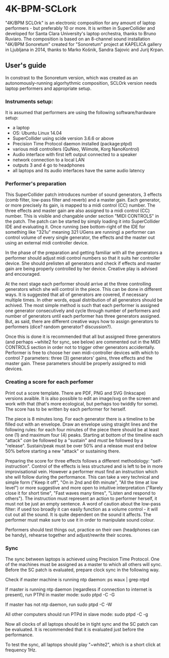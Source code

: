 # 4K-BPM-SCLork

"4K/BPM SCLOrk" is an electronic composition for any amount of laptop performers - but preferably 10 or more. It is written in SuperCollider and developed for Santa Clara University's laptop orchestra, thanks to Bruno Ruviaro. The composition is based on an 8-channel sound installation "4K/BPM Sonoretum" created for "Sonoretum" project at KAPELICA gallery in Ljubljana in 2014, thanks to Marko Košnik, Sandra Sajovic and Jurij Krpan.

## User's guide

In constrast to the Sonoretum version, which was created as an autonomously-running algorhythmic composition, SCLOrk version needs laptop performers and appropriate setup.

### Instruments setup:

It is assumed that performers are using the following software/hardware setup:
- a laptop
- OS: Ubuntu Linux 14.04
- SuperCollider using scide version 3.6.6 or above
- Precision Time Protocol daemon installed (package:ptpd)
- various midi controllers (QuNeo, Wiimote, Korg NanoKontrol)
- Audio interface with first left output connected to a speaker
- network connection to a local LAN
- outputs 3 and 4 go to headphones
- all laptops and its audio interfaces have the same audio latency



### Performer's preparation

This SuperCollider patch introduces number of sound generators, 3 effects (comb filter, low-pass filter and reverb) and a master gain. Each generator, or more precisely its gain, is mapped to a midi control (CC) number. The three effects and master gain are also assigned to a midi control (CC) number. This is visible and changable under section "MIDI CONTROLS" in the patch. The patch can be started by simply loading it into SuperCollider IDE and evaluating it. Once running (see bottom-right of the IDE for something like "321u" meaning 321 UGens are running) a performer can control volume of every single generator, the effects and the master out using an external midi controller device.

In the phase of the preparation and getting familiar with all the generators a performer should adjust midi control numbers so that it suits her controller device. She should prelisten all generators and check if effects and master gain are being properly controlled by her device. Creative play is advised and encouraged.

At the next stage each performer should arrive at the three controlling generators which she will control in the piece. This can be done in different ways. It is suggested that all of generators are covered, if necessary multiple times. In other words, equal distribution of all generators should be achived. The most simple method is such that each performer is assigned one generator consecutively and cycle through number of performers and number of generators until each performer has three generators assigned. But, as said, there are different creative ways how to assign generators to performers (dice? random generator? discussion?).

Once this is done it is recommended that all but assigned three generators (and perhaps ~white2 for sync, see below) are commented out in the MIDI CONTROLS section in order not to trigger other generators accidentally. Performer is free to choose her own midi-controller devices with which to control 7 parameters: three (3) generators' gains, three effects and the master gain. These parameters should be properly assigned to midi devices.



### Creating a score for each perfomer

Print out a score template. There are PDF, PNG and SVG (Inkscape) versions avaible. It is also possible to edit an image/svg on the screen and work with that (that's more ecological, but perhaps too twiddly for some). The score has to be written by each performer for herself.

The piece is 8 minutes long. For each generator there is a timeline to be filled out with an envelope. Draw an envelope using straight lines and the following rules: for each four minutes of the piece there should be at least one (1) and maximum four (4) peaks. Starting at bottom of the timeline each "attack" *can* be followed by a "sustain" and *must* be followed by a "release". Sustain/peak must be over 50% and a release must end below 50% before starting a new "attack" or sustaining there.

Preparing the score for three effects follows a different methodology: "self-instruction". Control of the effects is less structured and is left to be in more improvisational vein. However a performer must find an instruction which she will follow during the performance. This can take a very technical and simple form ("Keep it off", "On in 2nd and 6th minute", "All the time at low level") or more suggestive and more open to intuitive interpretation ("Rarely close it for short time", "Fast waves many times", "Listen and respond to others"). The instruction must represent an action to performer herself, it must not be just an empty sentence. A word of caution about the low-pass filter: if used too broadly it can easily function as a volume control - it will cut out all the sound. It is quite dependent on the sound it affects. The performer must make sure to use it in order to manipulate sound colour.

Performers should test things out, practice on their own (headphones can be handy), rehearse together and adjust/rewrite their scores.


### Sync

The sync between laptops is achieved using Precision Time Protocol. One of the machines must be assigned as a master to which all others will sync. Before the SC patch is evaluated, prepare clock sync in the following way.

Check if master machine is running ntp daemon:
    ps waux | grep ntpd

If master is running ntp daemon (regardless if connection to internet is present), run PTPd in master mode:
    sudo ptpd -C -G

If master has not ntp daemon, run
 sudo ptpd -C -W

All other computers should run PTPd in slave mode:
 sudo ptpd -C -g

Now all clocks of all laptops should be in tight sync and the SC patch can be evaluated. It is recommended that it is evaluated just before the performance.

To test the sync, all laptops should play "~white2", which is a short click at frequency 1Hz.






